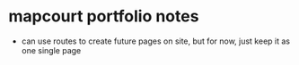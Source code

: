 # mapcourt portfolio notes

- can use routes to create future pages on site, but for now, just keep it as one single page

